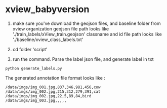 # xview_babyversion

1) make sure you've download the geojson files, and baseline folder from xview organization
geojson file path looks like './train_labels/xView_train.geojson'
classname and id file path looks like  './baseline/xview_class_labels.txt'


2) cd folder 'script'
3) run the command. Parse the label json file, and generate label in txt  
```
python generate_labels.py
```

The generated annotation file format looks like :
 ```
/data/imgs/img_001.jpg,837,346,981,456,cow
/data/imgs/img_002.jpg,215,312,279,391,cat
/data/imgs/img_002.jpg,22,5,89,84,bird
/data/imgs/img_003.jpg,,,,,
```

 
